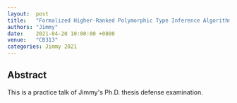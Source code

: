 ```yaml
--- 
layout:  post 
title:   "Formalized Higher-Ranked Polymorphic Type Inference Algorithms"
authors: "Jimmy"
date:    2021-04-20 10:00:00 +0800
venue:   "CB313"
categories: Jimmy 2021
--- 
```

## Abstract

This is a practice talk of Jimmy's Ph.D. thesis defense examination.
